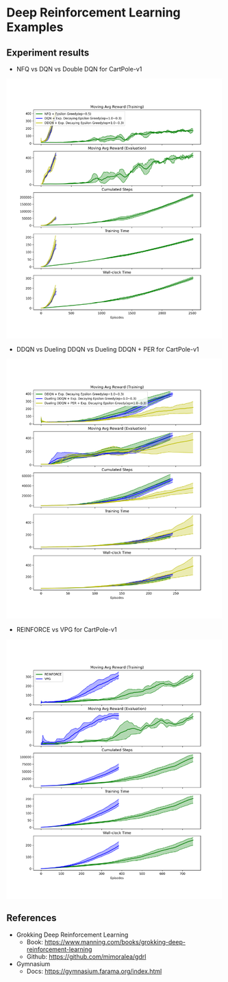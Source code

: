 # Deep Reinforcement Learning Examples

## Experiment results

* NFQ vs DQN  vs Double DQN for CartPole-v1

![plot_combined.png](results/plot_combined.png)

* DDQN vs Dueling DDQN vs Dueling DDQN + PER for CartPole-v1

![plot_3_combined.png](results/plot_3_combined.png)

* REINFORCE vs VPG for CartPole-v1

![plot_4_combined.png](results/plot_4_combined.png)

## References

* Grokking Deep Reinforcement Learning
  * Book: https://www.manning.com/books/grokking-deep-reinforcement-learning
  * Github: https://github.com/mimoralea/gdrl
* Gymnasium
  * Docs: https://gymnasium.farama.org/index.html